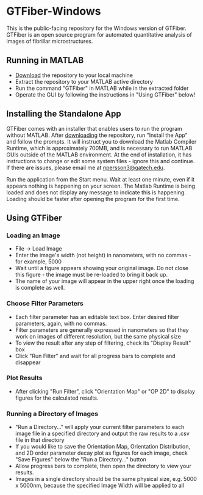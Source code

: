 # GTFiber-Windows
This is the public-facing repository for the Windows version of GTFiber. GTFiber is an open source program for automated quantitative analysis of images of fibrillar microstructures.

## Running in MATLAB
* [Download](https://github.com/Imperssonator/GTFiber-Windows/archive/master.zip) the repository to your local machine
* Extract the repository to your MATLAB active directory
* Run the command "GTFiber" in MATLAB while in the extracted folder
* Operate the GUI by following the instructions in "Using GTFiber" below!

## Installing the Standalone App
GTFiber comes with an installer that enables users to run the program without MATLAB. After [downloading](https://github.com/Imperssonator/GTFiber-Windows/archive/master.zip)
the repository, run "Install the App" and follow the prompts. It will instruct you to download the Matlab Compiler Runtime, which is approximately 700MB, and is necessary to run MATLAB GUIs outside of the MATLAB environment. 
At the end of installation, it has instructions to change or edit some system files - ignore this and continue. If there are issues, please email me at npersson3@gatech.edu.

Run the application from the Start menu. Wait at least one minute, even if it appears nothing is happening on your screen. The Matlab Runtime is being loaded and does not display any message to indicate this is happening. Loading should be faster after opening the program for the first time.

## Using GTFiber

### Loading an Image
* File -> Load Image
* Enter the image's width (not height) in nanometers, with no commas - for example, 5000
* Wait until a figure appears showing your original image. Do not close this figure - the image must be re-loaded to bring it back up.
* The name of your image will appear in the upper right once the loading is complete as well.

### Choose Filter Parameters
* Each filter parameter has an editable text box. Enter desired filter parameters, again, with no commas.
* Filter parameters are generally expressed in nanometers so that they work on images of different resolution, but the same physical size
* To view the result after any step of filtering, check its "Display Result" box
* Click "Run Filter" and wait for all progress bars to complete and disappear

### Plot Results
* After clicking "Run Filter", click "Orientation Map" or "OP 2D" to display figures for the calculated results.

### Running a Directory of Images
* "Run a Directory..." will apply your current filter parameters to each image file in a specified directory and output the raw results to a .csv file in that directory
* If you would like to save the Orientation Map, Orientation Distribution, and 2D order parameter decay plot as figures for each image, check "Save Figures" below the "Run a Directory..." button
* Allow progress bars to complete, then open the directory to view your results.
* Images in a single directory should be the same physical size, e.g. 5000 x 5000nm, because the specified Image Width will be applied to all
